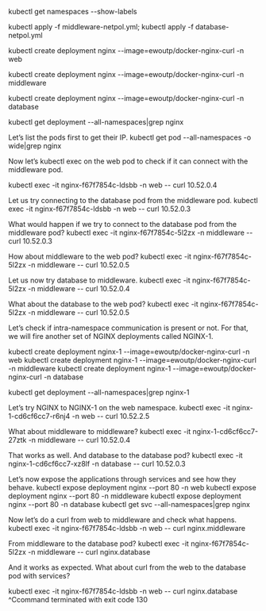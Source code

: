 kubectl get namespaces --show-labels


kubectl apply -f middleware-netpol.yml; 
kubectl apply -f database-netpol.yml

kubectl create deployment nginx --image=ewoutp/docker-nginx-curl -n web

kubectl create deployment nginx --image=ewoutp/docker-nginx-curl -n middleware

kubectl create deployment nginx --image=ewoutp/docker-nginx-curl -n database

kubectl get deployment --all-namespaces|grep nginx


Let’s list the pods first to get their IP.
kubectl get pod --all-namespaces -o wide|grep nginx

Now let’s kubectl exec on the web pod to check if it can connect with the middleware pod.

kubectl exec -it nginx-f67f7854c-ldsbb -n web -- curl 10.52.0.4

Let us try connecting to the database pod from the middleware pod.
kubectl exec -it nginx-f67f7854c-ldsbb -n web -- curl 10.52.0.3


What would happen if we try to connect to the database pod from the middleware pod?
kubectl exec -it nginx-f67f7854c-5l2zx -n middleware -- curl 10.52.0.3

How about middleware to the web pod?
kubectl exec -it nginx-f67f7854c-5l2zx -n middleware -- curl 10.52.0.5

Let us now try database to middleware.
kubectl exec -it nginx-f67f7854c-5l2zx -n middleware -- curl 10.52.0.4

What about the database to the web pod?
kubectl exec -it nginx-f67f7854c-5l2zx -n middleware -- curl 10.52.0.5


Let’s check if intra-namespace communication is present or not. For that, we will fire another set of NGINX deployments called NGINX-1.

kubectl create deployment nginx-1 --image=ewoutp/docker-nginx-curl -n web
kubectl create deployment nginx-1 --image=ewoutp/docker-nginx-curl -n middleware
kubectl create deployment nginx-1 --image=ewoutp/docker-nginx-curl -n database

kubectl get deployment --all-namespaces|grep nginx-1

Let’s try NGINX to NGINX-1 on the web namespace.
kubectl exec -it nginx-1-cd6cf6cc7-r6nj4 -n web -- curl 10.52.2.5

What about middleware to middleware?
kubectl exec -it nginx-1-cd6cf6cc7-27ztk -n middleware -- curl 10.52.0.4

That works as well. And database to the database pod?
kubectl exec -it nginx-1-cd6cf6cc7-xz8lf -n database -- curl 10.52.0.3

Let’s now expose the applications through services and see how they behave.
kubectl expose deployment nginx --port 80 -n web
kubectl expose deployment nginx --port 80 -n middleware
kubectl expose deployment nginx --port 80 -n database
kubectl get svc --all-namespaces|grep nginx


Now let’s do a curl from web to middleware and check what happens.
kubectl exec -it nginx-f67f7854c-ldsbb -n web -- curl nginx.middleware 
 
 
From middleware to the database pod?
kubectl exec -it nginx-f67f7854c-5l2zx -n middleware -- curl nginx.database

And it works as expected. What about curl from the web to the database pod with services?

kubectl exec -it nginx-f67f7854c-ldsbb -n web -- curl nginx.database
^Ccommand terminated with exit code 130


 